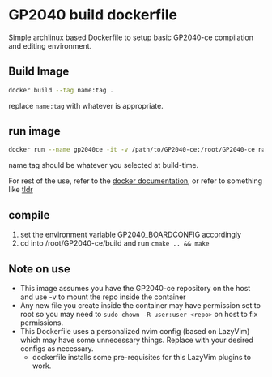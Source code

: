 # GP2040 build dockerfile

Simple archlinux based Dockerfile to setup basic GP2040-ce
compilation and editing environment.

## Build Image

~~~bash
docker build --tag name:tag .
~~~

replace `name:tag` with whatever is appropriate.

## run image

~~~bash
docker run --name gp2040ce -it -v /path/to/GP2040-ce:/root/GP2040-ce name:tag
~~~

name:tag should be whatever you selected at build-time.

For rest of the use, refer to the [docker documentation](https://docs.docker.com/),
or refer to something like [tldr](https://github.com/dbrgn/tealdeer)

## compile

1. set the environment variable GP2040_BOARDCONFIG accordingly
2. cd into /root/GP2040-ce/build and run `cmake .. && make`

## Note on use

* This image assumes you have the GP2040-ce repository on the host and use -v to mount the repo inside the container
* Any new file you create inside the container may have permission set to root so you may need to `sudo chown -R user:user <repo>` on host to fix permissions.
* This Dockerfile uses a personalized nvim config (based on LazyVim) which may have some unnecessary things.  Replace with your desired configs as necessary.
    * dockerfile installs some pre-requisites for this LazyVim plugins to work.

